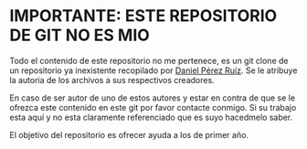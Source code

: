 # IMPORTANTE: ESTE REPOSITORIO DE GIT NO ES MIO
Todo el contenido de este repositorio no me pertenece, es un git clone de un repositorio ya
inexistente recopilado por [Daniel Pérez Ruíz](https://gitlab.com/danielperezruiz.10). Se le
atribuye la autoria de los archivos a sus respectivos creadores. 

En caso de ser autor de uno de estos autores y estar en contra de que se le ofrezca este contenido
en este git por favor contacte conmigo. Si su trabajo esta aquí y no esta claramente referenciado
que es suyo hacedmelo saber.

El objetivo del repositorio es ofrecer ayuda a los de primer año.
